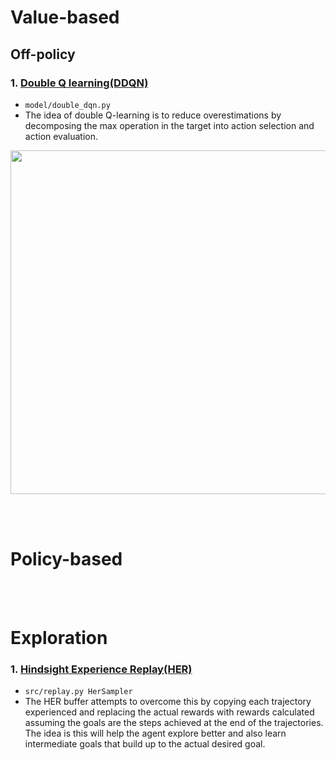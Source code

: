 # Value-based
## Off-policy
### 1. [Double Q learning(DDQN)](!https://arxiv.org/pdf/1509.06461.pdf)
- `model/double_dqn.py`
- The idea of double Q-learning is to reduce overestimations by decomposing the max operation in the target into action selection and action evaluation.

<p style="align:center">
    <img src='https://cugtyt.github.io/blog/rl-notes/R/fix-target-update-param.png' width="550">
</p>

<br><br>

# Policy-based

<br><br>

# Exploration
### 1. [Hindsight Experience Replay(HER)](!https://arxiv.org/pdf/1707.01495.pdf)
- `src/replay.py HerSampler`
- The HER buffer attempts to overcome this by copying each trajectory experienced and replacing the actual rewards with rewards calculated assuming the goals are the steps achieved at the end of the trajectories. The idea is this will help the agent explore better and also learn intermediate goals that build up to the actual desired goal.